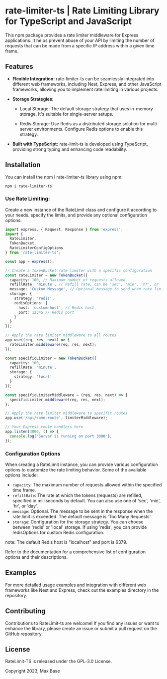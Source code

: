 # rate-limiter-ts | Rate Limiting Library for TypeScript and JavaScript

This npm package provides a rate limiter middleware for Express applications. It helps prevent abuse of your API by limiting the number of requests that can be made from a specific IP address within a given time frame.

## Features

- **Flexible Integration:** rate-limiter-ts can be seamlessly integrated into different web frameworks, including Nest, Express, and other JavaScript frameworks, allowing you to implement rate limiting in various projects.
- **Storage Strategies:**

  - Local Storage: The default storage strategy that uses in-memory storage. It's suitable for single-server setups.

  - Redis Storage: Use Redis as a distributed storage solution for multi-server environments. Configure Redis options to enable this strategy.

- **Built with TypeScript:** rate-limit-ts is developed using TypeScript, providing strong typing and enhancing code readability.

## Installation

You can install the npm i rate-limiter-ts library using npm:

```bash
npm i rate-limiter-ts
```

### Use Rate Limiting:

Create a new instance of the RateLimit class and configure it according to your needs. specify the limits, and provide any optional configuration options:

```typescript
import express, { Request, Response } from 'express';
import {
  RateLimiter,
  TokenBucket,
  RateLimiterConfigOptions
} from 'rate-limiter-ts';

const app = express();

// Create a TokenBucket rate limiter with a specific configuration
const rateLimiter = new TokenBucket({
  capacity: 100, // Maximum number of requests allowed
  refillRate: 'minute', // Refill rate, can be 'sec', 'min', 'hr', or 'day'
  message: 'Custom Message', // Optional message to send when rate limit is exceeded
  storage: {
    strategy: 'redis',
    redisOptions: {
      host: 'custom-host', // Redis host
      port: 12345 // Redis port
    }
  }
});

// Apply the rate limiter middleware to all routes
app.use((req, res, next) => {
  rateLimiter.middleware(req, res, next);
});

const specificLimiter = new TokenBucket({
  capacity: 100,
  refillRate: 'minute',
  storage: {
    strategy: 'local'
  }
});

const specificLimiterMiddleware = (req, res, next) => {
  specificLimiter.middleware(req, res, next);
};

// Apply the rate limiter middleware to specific routes
app.use('/api/some-route', limiterMiddleware);

// Your Express route handlers here
app.listen(3000, () => {
  console.log('Server is running on port 3000');
});
```

### Configuration Options

When creating a RateLimit instance, you can provide various configuration options to customize the rate limiting behavior. Some of the available options include:

- `capacity`: The maximum number of requests allowed within the specified time frame.
- `refillRate`: The rate at which the tokens (requests) are refilled, specified in milliseconds by default. You can also use one of 'sec', 'min', 'hr', or 'day'.
- `message`: Optional. The message to be sent in the response when the rate limit is exceeded. The default message is 'Too Many Requests'.
- `storage`: Configuration for the storage strategy. You can choose between 'redis' or 'local' storage. If using 'redis', you can provide redisOptions for custom Redis configuration.

note: The default Redis host is "localhost" and port is 6379.

Refer to the documentation for a comprehensive list of configuration options and their descriptions.

## Examples

For more detailed usage examples and integration with different web frameworks like Nest and Express, check out the examples directory in the repository.

## Contributing

Contributions to RateLimit-ts are welcome! If you find any issues or want to enhance the library, please create an issue or submit a pull request on the GitHub repository.

## License

RateLimit-TS is released under the GPL-3.0 License.

Copyright 2023, Max Base
